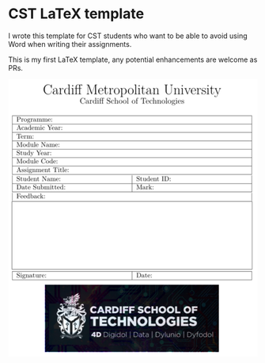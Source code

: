 # CST LaTeX template
I wrote this template for CST students who want to be able to avoid using Word
when writing their assignments.

This is my first LaTeX template, any potential enhancements are welcome as PRs.

![Render of the template](/images/render.png)
